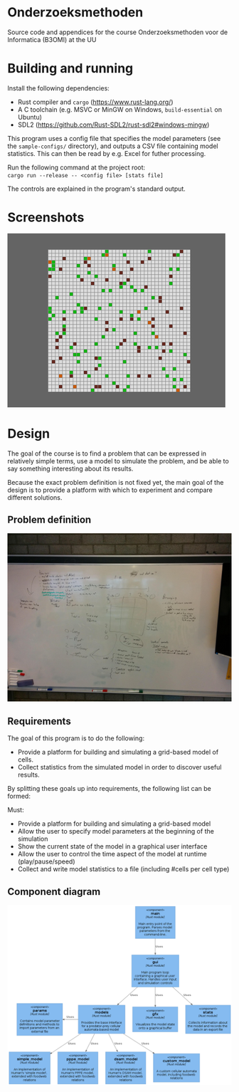 # Onderzoeksmethoden

Source code and appendices for the course Onderzoeksmethoden voor de Informatica (B3OMI) at the UU

# Building and running

Install the following dependencies:

- Rust compiler and `cargo` (https://www.rust-lang.org/)
- A C toolchain (e.g. MSVC or MinGW on Windows, `build-essential` on Ubuntu)
- SDL2 (https://github.com/Rust-SDL2/rust-sdl2#windows-mingw)

This program uses a config file that specifies the model parameters (see the `sample-configs/` directory),
and outputs a CSV file containing model statistics. This can then be read by e.g. Excel for futher processing.

Run the following command at the project root:  
`cargo run --release -- <config file> [stats file]`

The controls are explained in the program's standard output.

# Screenshots

![](design/screenshot.png)

# Design

The goal of the course is to find a problem that can be expressed in relatively
simple terms, use a model to simulate the problem, and be able to say something
interesting about its results.

Because the exact problem definition is not fixed yet, the main goal of the
design is to provide a platform with which to experiment and compare different
solutions.

## Problem definition

![](design/problem-definition.png)

## Requirements

The goal of this program is to do the following:

- Provide a platform for building and simulating a grid-based model of cells.
- Collect statistics from the simulated model in order to discover useful results.

By splitting these goals up into requirements, the following list can be formed:

Must:

- Provide a platform for building and simulating a grid-based model
- Allow the user to specify model parameters at the beginning of the simulation
- Show the current state of the model in a graphical user interface
- Allow the user to control the time aspect of the model at runtime (play/pause/speed)
- Collect and write model statistics to a file (including #cells per cell type)

## Component diagram

![](design/component-diagram.png)
